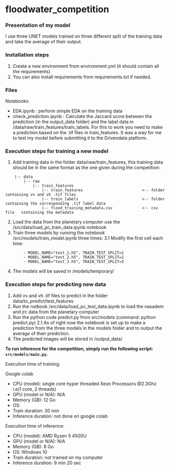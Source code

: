 # floodwater_competition

### Presentation of my model
I use three UNET models trained on three different split of the training data and take the average of their output.


### Installation steps

1. Create a new environment from environment.yml (it should contain all the requirements)
2. You can also install requirements from requirements.txt if needed.


### Files
Notebooks:
- EDA.ipynb : perform simple EDA on the training data
- check_prediction.ipynb : Calculate the Jaccard score between the prediction (in the output_data folder) and the label data in /data/raw/train_features/train_labels. For this to work you need to make a prediction based on the .tif files in train_features.
It was a way for me to test my model before submitting it to the Drivendata platform.


### Execution steps for training a new model

1. Add training data in the folder data/raw/train_features, this training data should be in the same format as the one given during the competition:

```
    |-- data
        |-- raw
            |-- train_features
                |-- train_features                          <-- folder   containing vv and vh .tif files
                |-- train_labels                            <-- folder   containing the corresponding .tif label data
                |-- flood_training_metadata.csv             <-- csv file   containing the metadata
```

2. Load the data from the planetary computer use the /src/data/load_pc_train_data.ipynb notebook
3. Train three models by running the notebook /src/models/train_model.ipynb three times:
    3.1 Modify the first cell each time:
```
        - MODEL_NAME="test_1.h5", TRAIN_TEST_SPLIT=1
        - MODEL_NAME="test_2.h5", TRAIN_TEST_SPLIT=2
        - MODEL_NAME="test_3.h5", TRAIN_TEST_SPLIT=3
```
4. The models will be saved in /models/temporary/


### Execution steps for predicting new data

1. Add vv and vh .tif files to predict in the folder data/to_predict/test_features
2. Run the notbook /src/data/load_pc_test_data.ipynb to load the nasadem and jrc data from the planetary computer
2. Run the python code predict.py from src/models (command: python predict.py)
    2.1 As of right now the notebook is set up to make a prediction from the three models in the models folder and to output the average of their prediction.
3. The predicted images will be stored in /output_data/

__To run inference for the competition, simply run the following script: `src/models/main.py`.__


Execution time of training:

Google colab
- CPU (model): single core hyper threaded Xeon Processors @2.3Ghz i.e(1 core, 2 threads)
- GPU (model or N/A): N/A
- Memory (GB): 12 Go
- OS:
- Train duration: 30 min
- Inference duration: not done on google colab

Execution time of inference:
- CPU (model): AMD Ryzen 5 4500U
- GPU (model or N/A): N/A
- Memory (GB): 8 Go
- OS: WIndows 10
- Train duration: not trained on my computer
- Inference duration: 9 min 20 sec
